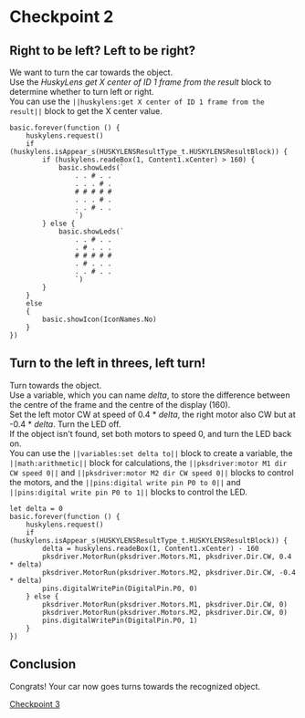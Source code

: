 # Checkpoint 2

## Right to be left? Left to be right?
We want to turn the car towards the object.  
Use the *HuskyLens get X center of ID 1 frame from the result* block to determine whether to turn left or right.  
You can use the ``||huskylens:get X center of ID 1 frame from the result||`` block to get the X center value.
```blocks
basic.forever(function () {
    huskylens.request()
    if (huskylens.isAppear_s(HUSKYLENSResultType_t.HUSKYLENSResultBlock)) {
        if (huskylens.readeBox(1, Content1.xCenter) > 160) {
            basic.showLeds(`
                . . # . .
                . . . # .
                # # # # #
                . . . # .
                . . # . .
                `)
        } else {
            basic.showLeds(`
                . . # . .
                . # . . .
                # # # # #
                . # . . .
                . . # . .
                `)
        }
    }
    else
    {
        basic.showIcon(IconNames.No)
    }
})
```

## Turn to the left in threes, left turn!
Turn towards the object.  
Use a variable, which you can name *delta*, to store the difference between the centre of the frame and the centre of the display (160).  
Set the left motor CW at speed of 0.4 * *delta*, the right motor also CW but at -0.4 * *delta*. Turn the LED off.  
If the object isn't found, set both motors to speed 0, and turn the LED back on.  
You can use the ``||variables:set delta to||`` block to create a variable, the ``||math:arithmetic||`` block for calculations, the ``||pksdriver:motor M1 dir CW speed 0||`` and ``||pksdriver:motor M2 dir CW speed 0||`` blocks to control the motors, and the ``||pins:digital write pin P0 to 0||`` and ``||pins:digital write pin P0 to 1||`` blocks to control the LED.
```blocks
let delta = 0
basic.forever(function () {
    huskylens.request()
    if (huskylens.isAppear_s(HUSKYLENSResultType_t.HUSKYLENSResultBlock)) {
        delta = huskylens.readeBox(1, Content1.xCenter) - 160
        pksdriver.MotorRun(pksdriver.Motors.M1, pksdriver.Dir.CW, 0.4 * delta)
        pksdriver.MotorRun(pksdriver.Motors.M2, pksdriver.Dir.CW, -0.4 * delta)
        pins.digitalWritePin(DigitalPin.P0, 0)
    } else {
        pksdriver.MotorRun(pksdriver.Motors.M1, pksdriver.Dir.CW, 0)
        pksdriver.MotorRun(pksdriver.Motors.M2, pksdriver.Dir.CW, 0)
        pins.digitalWritePin(DigitalPin.P0, 1)
    }
})
```
## Conclusion
Congrats! Your car now goes turns towards the recognized object.  

[Checkpoint 3](/husky-car-tutorial/cp3)  
<script src="https://makecode.com/gh-pages-embed.js"></script><script>makeCodeRender("{{ site.makecode.home_url }}", "{{ site.github.owner_name }}/{{ site.github.repository_name }}");</script>

